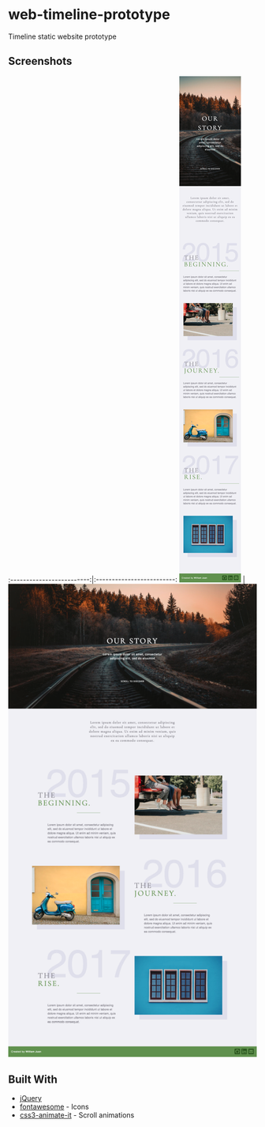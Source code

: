 # web-timeline-prototype
Timeline static website prototype

## Screenshots
:-------------------------:|:-------------------------:
![Desktop Version](/screenshots/web-timeline-desktop.png?raw=true "Desktop") | ![Mobile Version](/screenshots/web-timeline-mobile.png?raw=true "Mobile")

## Built With
- [jQuery](https://jquery.com/)
- [fontawesome](https://fontawesome.com/) - Icons
- [css3-animate-it](http://jackonthe.net/css3animateit/) - Scroll animations
